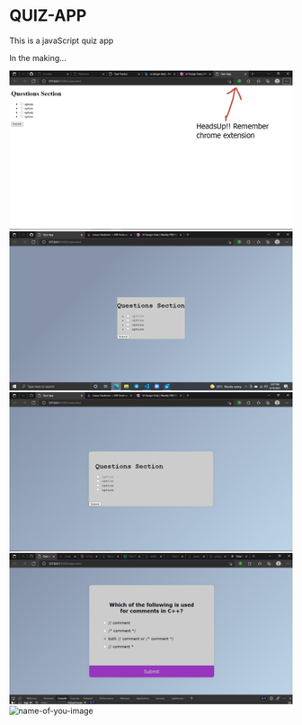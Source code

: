 # QUIZ-APP
This is a javaScript quiz app

In the making...

![name-of-you-image](https://github.com/ksowah/QUIZ-APP/blob/main/images/img1.jpg?raw=true)
![name-of-you-image](https://github.com/ksowah/QUIZ-APP/blob/main/images/img2.png?raw=true)
![name-of-you-image](https://github.com/ksowah/QUIZ-APP/blob/main/images/img3.png?raw=true)
![name-of-you-image](https://github.com/ksowah/QUIZ-APP/blob/main/images/img4.png?raw=true)
![name-of-you-image](https://github.com/ksowah/QUIZ-APP/blob/main/images/img5.png?raw=true)
